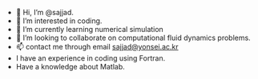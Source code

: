 - 👋 Hi, I’m @sajjad.
- 👀 I’m interested in coding.
- 🌱 I’m currently learning numerical simulation
- 💞️ I’m looking to collaborate on computational fluid dynamics problems.
- 📫 contact me through email sajjad@yonsei.ac.kr
- I have an experience in coding using Fortran.
- Have a knowledge about Matlab.

<!---
sajjadqau2/sajjadqau2 is a ✨ special ✨ repository because its `README.md` (this file) appears on your GitHub profile.
You can click the Preview link to take a look at your changes.
--->
